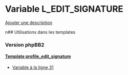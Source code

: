# Variable L_EDIT_SIGNATURE
[Ajouter une description](https://fa-tvars.appspot.com/L_EDIT_SIGNATURE)

n## Utilisations dans les templates

### Version phpBB2

#### [Template profile_edit_signature](subsilver/profile_edit_signature.md)
* [Variable à la ligne 31](../subsilver/profile_edit_signature.tpl#L31)